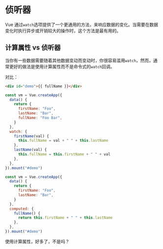 # 侦听器

Vue 通过`watch`选项提供了一个更通用的方法，来响应数据的变化。当需要在数据变化时执行异步或开销较大的操作时，这个方法是最有用的。

## 计算属性 vs 侦听器

当你有一些数据需要随着其他数据变动而变动时，你很容易滥用`watch`，然而，通常更好的做法是使用计算属性而不是命令式的`watch`回调。

对比：

```html
<div id="demo">{{ fullName }}</div>
```

```js
const vm = Vue.createApp({
  data() {
    return {
      firstName: "Foo",
      lastName: "Bar",
      fullName: "Foo Bar",
    }
  },
  watch: {
    firstName(val) {
      this.fullName = val + " " + this.lastName
    },
    lastName(val) {
      this.fullName = this.firstName + " " + val
    },
  },
}).mount("#demo")
```

```js
const vm = Vue.createApp({
  data() {
    return {
      firstName: "Foo",
      lastName: "Bar",
    }
  },
  computed: {
    fullName() {
      return this.firstName + " " + this.lastName
    },
  },
}).mount("#demo")
```

使用计算属性，好多了，不是吗？
